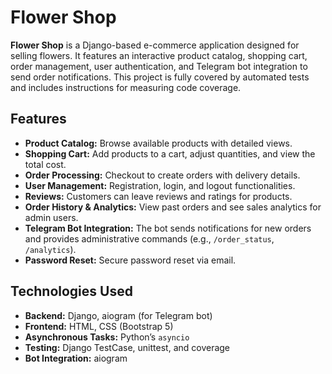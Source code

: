# Flower Shop

**Flower Shop** is a Django-based e-commerce application designed for selling flowers. It features an interactive product catalog, shopping cart, order management, user authentication, and Telegram bot integration to send order notifications. This project is fully covered by automated tests and includes instructions for measuring code coverage.

## Features

- **Product Catalog:** Browse available products with detailed views.
- **Shopping Cart:** Add products to a cart, adjust quantities, and view the total cost.
- **Order Processing:** Checkout to create orders with delivery details.
- **User Management:** Registration, login, and logout functionalities.
- **Reviews:** Customers can leave reviews and ratings for products.
- **Order History & Analytics:** View past orders and see sales analytics for admin users.
- **Telegram Bot Integration:** The bot sends notifications for new orders and provides administrative commands (e.g., `/order_status`, `/analytics`).
- **Password Reset:** Secure password reset via email.

## Technologies Used

- **Backend:** Django, aiogram (for Telegram bot)
- **Frontend:** HTML, CSS (Bootstrap 5)
- **Asynchronous Tasks:** Python’s `asyncio`
- **Testing:** Django TestCase, unittest, and coverage
- **Bot Integration:** aiogram

